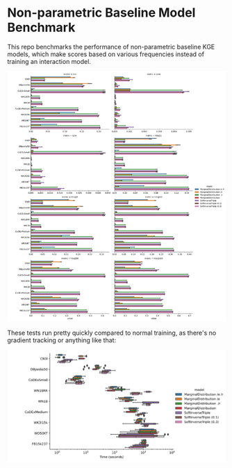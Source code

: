 # Non-parametric Baseline Model Benchmark

This repo benchmarks the performance of non-parametric baseline KGE models, which make scores based on various
frequencies instead of training an interaction model.

![Summary](results/summary.svg)

These tests run pretty quickly compared to normal training, as there's no gradient tracking or anything like that:

![Chart of model evaluation times](results/times.svg)

